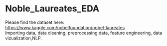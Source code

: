 # Noble_Laureates_EDA
Please find the dataset here:
https://www.kaggle.com/nobelfoundation/nobel-laureates<br>
Importing data, data cleaning, preprocessing data, feature engineering, data vizualization,NLP.
